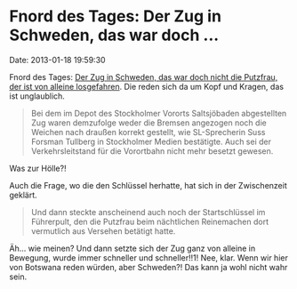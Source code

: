 Fnord des Tages: Der Zug in Schweden, das war doch \...
=======================================================

Date: 2013-01-18 19:59:30

Fnord des Tages: [Der Zug in Schweden, das war doch nicht die Putzfrau,
der ist von alleine
losgefahren](http://www.stern.de/panorama/spektakulaerer-unfall-von-stockholm-putzfrau-doch-nicht-schuld-an-zugunglueck-1957057.html).
Die reden sich da um Kopf und Kragen, das ist unglaublich.

> Bei dem im Depot des Stockholmer Vororts Saltsjöbaden abgestellten Zug
> waren demzufolge weder die Bremsen angezogen noch die Weichen nach
> draußen korrekt gestellt, wie SL-Sprecherin Suss Forsman Tullberg in
> Stockholmer Medien bestätigte. Auch sei der Verkehrsleitstand für die
> Vorortbahn nicht mehr besetzt gewesen.

Was zur Hölle?!

Auch die Frage, wo die den Schlüssel herhatte, hat sich in der
Zwischenzeit geklärt.

> Und dann steckte anscheinend auch noch der Startschlüssel im
> Führerpult, den die Putzfrau beim nächtlichen Reinemachen dort
> vermutlich aus Versehen betätigt hatte.

Äh\... wie meinen? Und dann setzte sich der Zug ganz von alleine in
Bewegung, wurde immer schneller und schneller!!1! Nee, klar. Wenn wir
hier von Botswana reden würden, aber Schweden?! Das kann ja wohl nicht
wahr sein.
